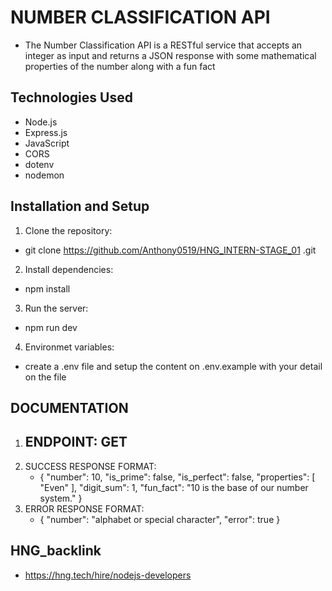 # NUMBER CLASSIFICATION API
- The Number Classification API is a RESTful service that accepts an integer as input and returns a JSON response with some mathematical properties of the number along with a fun fact

## Technologies Used
- Node.js
- Express.js
- JavaScript
- CORS
- dotenv
- nodemon

## Installation and Setup
1. Clone the repository:
  - git clone https://github.com/Anthony0519/HNG_INTERN-STAGE_01 .git
2. Install dependencies:
  - npm install
3. Run the server:
  - npm run dev
4. Environmet variables:
  - create a .env file and setup the content on .env.example with your detail on the file

## DOCUMENTATION
1. ENDPOINT: GET
    - 
2. SUCCESS RESPONSE FORMAT:
    - {
    "number": 10,
    "is_prime": false,
    "is_perfect": false,
    "properties": [
        "Even"
    ],
    "digit_sum": 1,
    "fun_fact": "10 is the base of our number system."
    }
3. ERROR RESPONSE FORMAT:
    - {
    "number": "alphabet or special character",
    "error": true
    }

## HNG_backlink
  - https://hng.tech/hire/nodejs-developers